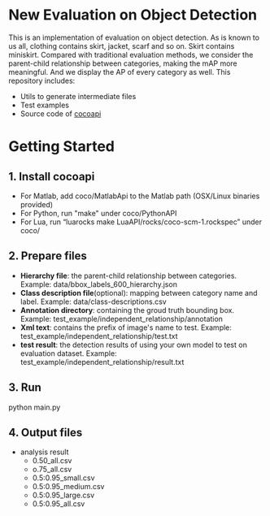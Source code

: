 # New Evaluation on Object Detection
This is an implementation of evaluation on object detection. As is known to us all, clothing contains skirt, jacket, scarf and so on. Skirt contains miniskirt. 
Compared with traditional evaluation methods, we consider the parent-child relationship between categories, making the mAP more meaningful. And we display the AP of every category as well.
This repository includes:
- Utils to generate intermediate files
- Test examples
- Source code of [cocoapi](https://github.com/cocodataset/cocoapi)
# Getting Started
## 1. Install cocoapi
- For Matlab, add coco/MatlabApi to the Matlab path (OSX/Linux binaries provided)
- For Python, run "make" under coco/PythonAPI
- For Lua, run “luarocks make LuaAPI/rocks/coco-scm-1.rockspec” under coco/
## 2. Prepare files
- **Hierarchy file**: the parent-child relationship between categories. Example: data/bbox_labels_600_hierarchy.json
- **Class description file**(optional): mapping between category name and label. Example: data/class-descriptions.csv
- **Annotation directory**: containing the groud truth bounding box. Example: test_example/independent_relationship/annotation
- **Xml text**: contains the prefix of image's name to test. Example: test_example/independent_relationship/test.txt
- **test result**: the detection results of using your own model to test on evaluation dataset. Example: test_example/independent_relationship/result.txt
## 3. Run
python main.py
## 4. Output files
- analysis result
	- 0.50_all.csv
	- o.75_all.csv
	- 0.5:0.95_small.csv
	- 0.5:0.95_medium.csv
	- 0.5:0.95_large.csv
	- 0.5:0.95_all.csv
	
	

